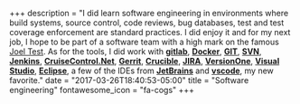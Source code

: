 +++
description = "I did learn software engineering in environments where build systems, source control, code reviews, bug databases, test and test coverage enforcement are standard practices. I did enjoy it and for my next job, I hope to be part of a software team with a high mark on the famous [Joel Test](https://www.joelonsoftware.com/2000/08/09/the-joel-test-12-steps-to-better-code/). As for the tools, I did work with [**gitlab**](https://about.gitlab.com/community/), [**Docker**](https://www.docker.com/), [**GIT**](https://git-scm.com/), [**SVN**](https://subversion.apache.org/), [**Jenkins**](https://jenkins.io/), [**CruiseControl.Net**](http://www.cruisecontrolnet.org/), [**Gerrit**](https://www.gerritcodereview.com/), [**Crucible**](https://www.atlassian.com/software/crucible), [**JIRA**](https://www.atlassian.com/software/jira), [**VersionOne**](https://www.versionone.com/), [**Visual Studio**](https://www.visualstudio.com/), [**Eclipse**](https://eclipse.org/), a few of the IDEs from [**JetBrains**](https://www.jetbrains.com/) and [**vscode**](https://code.visualstudio.com/), my new favorite."
date = "2017-03-26T18:40:53-05:00"
title = "Software engineering"
fontawesome_icon = "fa-cogs"
+++
